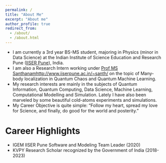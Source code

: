 ```yaml
---
permalink: /
title: "About Me"
excerpt: "About me"
author_profile: true
redirect_from: 
  - /about/
  - /about.html
---
```


- I am currently a 3rd year BS-MS student, majoring in Physics (minor in Data Science) at the Indian Institute of Science Education and Research Pune ([IISER Pune](http://www.iiserpune.ac.in/)), India. 
- I am also a Research Intern working under [Prof MS Santhanam]()http://www.iiserpune.ac.in/~santh/ on the topic of Many-body localization in Quantum Chaos and Quantum Machine Learning. 
- My research interests are mainly in the subjects of Quantum Information, Quantum Computing, Data Science, Machine Learning, Computational Modelling and Simulation. Lately I have also been marveled by some beautiful cold-atoms experiments and simulations.
- My Career Objective is quite simple: “Follow my heart, spread my love for Science, and finally, do good for the world and posterity.” 

# Career Highlights

- IGEM IISER Pune Software and Modeling Team Leader (2020)
- KVPY Research Scholar recognized by the Government of India (2018-2023)

